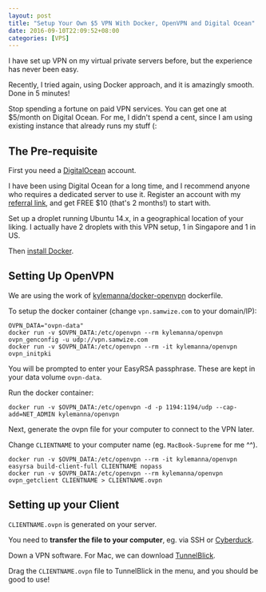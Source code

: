 ```yaml
---
layout: post
title: "Setup Your Own $5 VPN With Docker, OpenVPN and Digital Ocean"
date: 2016-09-10T22:09:52+08:00
categories: [VPS]
---
```


I have set up VPN on my virtual private servers before, but the experience has never been easy.

Recently, I tried again, using Docker approach, and it is amazingly smooth. Done in 5 minutes!

Stop spending a fortune on paid VPN services. You can get one at $5/month on Digital Ocean. For me, I didn't spend a cent, since I am using existing instance that already runs my stuff (:


## The Pre-requisite

First you need a [DigitalOcean](https://m.do.co/c/69baaaf5a07b) account.

I have been using Digital Ocean for a long time, and I recommend anyone who requires a dedicated server to use it. Register an account with my [referral link]((https://m.do.co/c/69baaaf5a07b)), and get FREE $10 (that's 2 months!) to start with.

Set up a droplet running Ubuntu 14.x, in a geographical location of your liking. I actually have 2 droplets with this VPN setup, 1 in Singapore and 1 in US.

Then [install Docker](https://www.digitalocean.com/community/tutorials/how-to-install-and-use-docker-getting-started).


## Setting Up OpenVPN

We are using the work of [kylemanna/docker-openvpn](https://github.com/kylemanna/docker-openvpn) dockerfile.

To setup the docker container (change `vpn.samwize.com` to your domain/IP):

    OVPN_DATA="ovpn-data"
    docker run -v $OVPN_DATA:/etc/openvpn --rm kylemanna/openvpn ovpn_genconfig -u udp://vpn.samwize.com
    docker run -v $OVPN_DATA:/etc/openvpn --rm -it kylemanna/openvpn ovpn_initpki

You will be prompted to enter your EasyRSA passphrase. These are kept in your data volume `ovpn-data`.

Run the docker container:

    docker run -v $OVPN_DATA:/etc/openvpn -d -p 1194:1194/udp --cap-add=NET_ADMIN kylemanna/openvpn

Next, generate the ovpn file for your computer to connect to the VPN later.

Change `CLIENTNAME` to your computer name (eg. `MacBook-Supreme` for me ^^).

    docker run -v $OVPN_DATA:/etc/openvpn --rm -it kylemanna/openvpn easyrsa build-client-full CLIENTNAME nopass
    docker run -v $OVPN_DATA:/etc/openvpn --rm kylemanna/openvpn ovpn_getclient CLIENTNAME > CLIENTNAME.ovpn


## Setting up your Client

`CLIENTNAME.ovpn` is generated on your server.

You need to **transfer the file to your computer**, eg. via SSH or [Cyberduck](https://cyberduck.io).

Down a VPN software. For Mac, we can download [TunnelBlick](https://tunnelblick.net).

Drag the `CLIENTNAME.ovpn` file to TunnelBlick in the menu, and you should be good to use!
